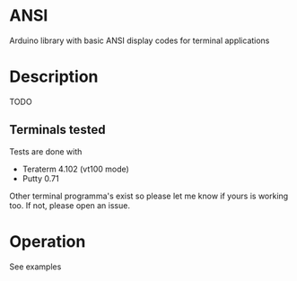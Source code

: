# ANSI

Arduino library with basic ANSI display codes for terminal applications

# Description

TODO




## Terminals tested

Tests are done with 
- Teraterm 4.102 (vt100 mode)
- Putty 0.71 

Other terminal programma's exist so please let me know if yours is working too.
If not, please open an issue.

# Operation

See examples
